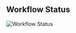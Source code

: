 ## Workflow Status

![Workflow Status](https://img.shields.io/github/actions/workflow/status/BiTGApps/BiTGApps-Uninstaller/BiTGApps.yml?branch=master&label=BiTGApps%20Build&style=for-the-badge)
